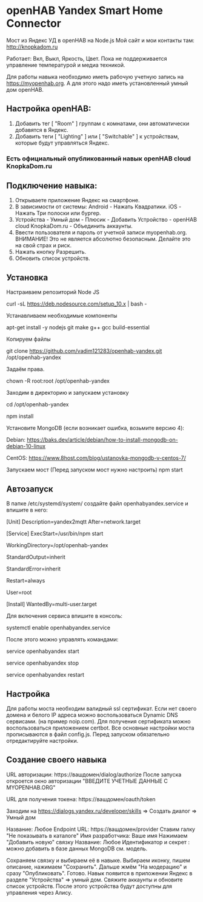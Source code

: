 # openHAB Yandex Smart Home Connector

Мост из Яндекс УД в openHAB на Node.js
Мой сайт и мои контакты там: http://knopkadom.ru

Работает: Вкл, Выкл, Яркость, Цвет.
Пока не поддерживается управление температурой и медиа техникой.

Для работы навыка необходимо иметь рабочую учетную запись на https://myopenhab.org. А для этого надо иметь установленный умный дом openHAB.

## Настройка openHAB:

1. Добавить тег [ "Room" ] группам с комнатами, они автоматически добавятся в Яндекс.
2. Добавить теги [ "Lighting" ] или [ "Switchable" ] к устройствам, которые будут управляться Яндекс.

### Есть официальный опубликованный навык openHAB cloud KnopkaDom.ru

## Подключение навыка:

1. Открываете приложение Яндекс на смартфоне.
2. В зависимости от системы: Android - Нажать Квадратики. iOS - Нажать Три полоски или бургер.
3. Устройства - Умный дом - Плюсик - Добавить Устройство - openHAB cloud KnopkaDom.ru - Объединить аккаунты.
4. Ввести пользователя и пароль от учетной записи myopenhab.org. ВНИМАНИЕ! Это не является абсолютно безопасным. Делайте это на свой страх и риск.
5. Нажать кнопку Разрешить.
6. Обновить список устройств.

## Установка

Настраиваем репозиторий Node JS

curl -sL https://deb.nodesource.com/setup_10.x | bash -

Устанавливаем необходимые компоненты

apt-get install -y nodejs git make g++ gcc build-essential

Копируем файлы

git clone https://github.com/vadim121283/openhab-yandex.git /opt/openhab-yandex

Задаём права.

chown -R root:root /opt/openhab-yandex

Заходим в директорию и запускаем установку

cd /opt/openhab-yandex

npm install


Установите MongoDB (если возникает ошибка, возьмите версию 4):

Debian: https://baks.dev/article/debian/how-to-install-mongodb-on-debian-10-linux

CentOS: https://www.8host.com/blog/ustanovka-mongodb-v-centos-7/


Запускаем мост (Перед запуском мост нужно настроить)
npm start


## Автозапуск

В папке /etc/systemd/system/ создайте файл openhabyandex.service и впишите в него:

[Unit]
Description=yandex2mqtt
After=network.target

[Service]
ExecStart=/usr/bin/npm start

WorkingDirectory=/opt/openhab-yandex

StandardOutput=inherit

StandardError=inherit

Restart=always

User=root


[Install]
WantedBy=multi-user.target

Для включения сервиса впишите в консоль:

systemctl enable openhabyandex.service

После этого можно управлять командами:

service openhabyandex start

service openhabyandex stop

service openhabyandex restart

## Настройка

Для работы моста необходим валидный ssl сертификат. Если нет своего домена и белого IP адреса можно воспользоваться Dynamic DNS сервисами. (на пример noip.com). Для получения сертификата можно воспользоваться приложением certbot.
Все основные настройки моста прописываются в файл config.js. Перед запуском обязательно отредактируйте настройки.

## Создание своего навыка

URL авторизации: https://вашдомен/dialog/authorize
После запуска откроется окно авторизации "ВВЕДИТЕ УЧЕТНЫЕ ДАННЫЕ С MYOPENHAB.ORG"

URL для получения токена: https://вашдомен/oauth/token

Заходим на https://dialogs.yandex.ru/developer/skills => Создать диалог => Умный дом

Название: Любое
Endpoint URL: https://вашдомен/provider
Ставим галку "Не показывать в каталоге"
Имя разработчика: Ваше имя
Нажимаем "Добавить новую" связку
Название: Любое
Идентификатор и секрет : можно добавить в базе данных MongoDB см. модель.

Сохраняем связку и выбираем её в навыке. Выбираем иконку, пишем описание, нажимаем "Сохранить".
Дальше жмём "На модерацию" и сразу "Опубликовать". Готово.
Навык появится в приложении Яндекс в разделе "Устройства" => умный дом.
Свяжите аккаунты и обновите список устройств. После этого устройства будут доступны для управления через Алису.

